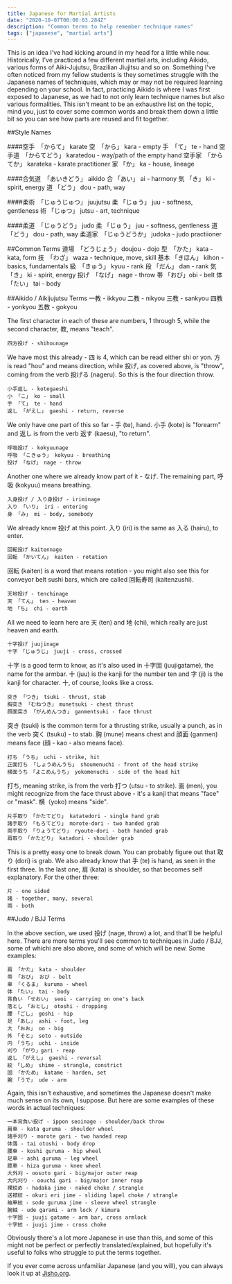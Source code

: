 ```yaml
---
title: Japanese for Martial Artists
date: "2020-10-07T00:00:03.284Z"
description: "Common terms to help remember technique names"
tags: ["japanese", "martial arts"]
---
```


This is an idea I've had kicking around in my head for a little while now.
Historically, I've practiced a few different martial arts, including Aikido,
various forms of Aiki-Jujutsu, Brazilian Jiujitsu and so on.  Something I've
often noticed from my fellow students is they sometimes struggle with the Japanese
names of techniques, which may or may not be required learning depending on
your school.  In fact, practicing Aikido is where I was first exposed to
Japanese, as we had to not only learn technique names but also various
formalities.  This isn't meant to be an exhaustive list on the topic, mind you,
just to cover some common words and break them down a little bit so you can
see how parts are reused and fit together.

##Style Names

####空手　「からて」 karate
	空　「から」 kara - empty
	手　「て」 te - hand
	空手道　「からてどう」 karatedou - way/path of the empty hand
	空手家　「からてか」 karateka - karate practitioner
	家 「か」 ka - house, lineage

####合気道　「あいきどう」 aikido
	合 「あい」 ai - harmony
	気 「き」 ki - spirit, energy
	道 「どう」 dou - path, way

####柔術　「じゅうじゅつ」 juujutsu
	柔 「じゅう」 juu - softness, gentleness
	術 「じゅつ」 jutsu - art, technique

####柔道　「じゅうどう」 judo
	柔 「じゅう」 juu - softness, gentleness
	道 「どう」 dou - path, way
	柔道家　「じゅうどうか」 judoka - judo practiioner

##Common Terms
	道場　「どうじょう」 doujou - dojo
	型　「かた」 kata - kata, form
	技　「わざ」 waza - technique, move, skill
	基本 「きほん」 kihon - basics, fundamentals
	級　「きゅう」 kyuu - rank
	段 「だん」 dan - rank
	気　「き」 ki - spirit, energy
	投げ　「なげ」 nage - throw
	帯 「おび」obi - belt
	体　「たい」 tai - body
	
##Aikido / Aikijujutsu Terms
	一教 - ikkyou
	二教 - nikyou
	三教 - sankyou
	四教 - yonkyou
	五教 - gokyou

The first character in each of these are numbers, 1 through 5, while the second character, 教,
means "teach".

	四方投げ - shihounage

We have most this already - 四 is 4, which can be read either shi or yon.  方 is read "hou" and
means direction, while 投げ, as covered above, is "throw", coming from the verb 投げる (nageru).
So this is the four direction throw.

	小手返し - kotegaeshi
	小 「こ」 ko - small
	手 「て」 te - hand
	返し 「がえし」 gaeshi - return, reverse

We only have one part of this so far - 手 (te), hand.  小手 (kote) is "forearm" and 返し is from
the verb 返す (kaesu), "to return".

	呼吸投げ - kokyuunage
	呼吸 「こきゅう」 kokyuu - breathing
	投げ 「なげ」　nage - throw

Another one where we already know part of it - なげ.  The remaining part, 呼吸 (kokyuu) means breathing.

	入身投げ / 入り身投げ - iriminage
	入り 「いり」 iri - entering
	身 「み」 mi - body, somebody

We already know 投げ at this point.  入り (iri) is the same as 入る (hairu), to enter.

	回転投げ kaitennage
	回転 「かいてん」 kaiten - rotation

回転 (kaiten) is a word that means rotation - you might also see this for conveyor belt sushi bars, which
are called 回転寿司 (kaitenzushi).

	天地投げ - tenchinage
	天 「てん」 ten - heaven
	地　「ち」 chi - earth

All we need to learn here are 天 (ten) and 地 (chi), which really are just heaven and earth.

	十字投げ juujinage
	十字　「じゅうじ」　juuji - cross, crossed

十字 is a good term to know, as it's also used in 十字固 (juujigatame), the name for the armbar.
十 (juu) is the kanji for the number ten and 字 (ji) is the kanji for character.  十, of course,
looks like a cross.

	突き 「つき」　tsuki - thrust, stab
	胸突き 「むねつき」　munetsuki - chest thrust
	顔面突き 「がんめんつき」　ganmentsuki - face thrust

突き (tsuki) is the common term for a thrusting strike, usually a punch, as in the verb 突く (tsuku) - to stab.
胸 (mune) means chest and 顔面 (ganmen) means face (顔 - kao - also means face).

	打ち　「うち」 uchi - strike, hit
	正面打ち 「しょうめんうち」 shoumenuchi - front of the head strike
	横面うち　「よこめんうち」 yokomenuchi - side of the head hit

打ち, meaning strike, is from the verb 打つ (utsu - to strike).  面 (men), you might recognize
from the face thrust above - it's a kanji that means "face" or "mask".  横（yoko) means "side".

	片手取り　「かたてどり」 katatedori - single hand grab
	諸手取り　「もろてどり」 morote-dori - two handed grab
	両手取り　「りょうてどり」 ryoute-dori - both handed grab
	肩取り　「かたどり」 katadori - shoulder grab

This is a pretty easy one to break down.  You can probably figure out that 取り (dori) is grab.
We also already know that 手 (te) is hand, as seen in the first three.  In the last one, 肩 (kata)
is shoulder, so that becomes self explanatory.  For the other three:

	片 - one sided
	諸 - together, many, several
	両 - both

##Judo / BJJ Terms

In the above section, we used 投げ (nage, throw) a lot, and that'll be helpful here.  There are
more terms you'll see common to techniques in Judo / BJJ, some of whichi are also above, and some
of which will be new.  Some examples:

	肩 「かた」 kata - shoulder
	帯 「おび」 おび - belt
	車 「くるま」 kuruma - wheel
	体　「たい」 tai - body
	背負い　「せおい」 seoi - carrying on one's back
	落とし　「おとし」 otoshi - dropping
	腰　「ごし」 goshi - hip
	足　「あし」 ashi - foot, leg
	大　「おお」 oo - big
	外　「そと」 soto - outside
	内　「うち」 uchi - inside
	刈り　「がり」gari - reap
	返し　「がえし」 gaeshi - reversal
	絞　「しめ」 shime - strangle, constrict
	固 「かため」 katame - harden, set
	腕　「うで」 ude - arm

Again, this isn't exhaustive, and sometimes the Japanese doesn't make much sense on its own, I
suppose.  But here are some examples of these words in actual techniques:

	一本背負い投げ - ippon seoinage - shoulder/back throw
	肩車 - kata guruma - shoulder wheel
	諸手刈り - morote gari - two handed reap
	体落 - tai otoshi - body drop
	腰車 - koshi guruma - hip wheel
	足車 - ashi guruma - leg wheel
	膝車 - hiza guruma - knee wheel
	大外刈 - oosoto gari - big/major outer reap
	大内刈り - oouchi gari - big/major inner reap
	裸絞め - hadaka jime - naked choke / strangle
	送襟絞 - okuri eri jime - sliding lapel choke / strangle
	袖車絞 - sode guruma jime - sleeve wheel strangle
	腕緘 - ude garami - arm lock / kimura
	十字固 - juuji gatame - arm bar, cross armlock
	十字絞 - juuji jime - cross choke

Obviously there's a lot more Japanese in use than this, and some of this might not be perfect or
perfectly translated/explained, but hopefully it's useful to folks who struggle to put the
terms together.

If you ever come across unfamiliar Japanese (and you will), you can always look it up at [Jisho.org](https://jisho.org).
